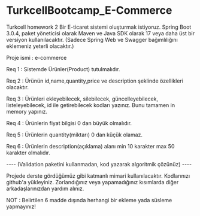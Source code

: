 # TurkcellBootcamp_E-Commerce
Turkcell homework 2 Bir E-ticaret sistemi oluşturmak istiyoruz. Spring Boot 3.0.4, paket yöneticisi olarak Maven ve Java SDK olarak 17 veya daha üst bir versiyon kullanılacaktır. (Sadece Spring Web ve Swagger bağımlılığını eklemeniz yeterli olacaktır.)

Proje ismi : e-commerce

Req 1 : Sistemde Ürünler(Product) tutulmalıdır.

Req 2 : Ürünün id,name,quantity,price ve description şeklinde özellikleri olacaktır.

Req 3 : Ürünleri ekleyebilecek, silebilecek, güncelleyebilecek, listeleyebilecek, id ile getirebilecek kodları yazınız. Bunu tamamen in memory yapınız.

Req 4 : Ürünlerin fiyat bilgisi 0 dan büyük olmalıdır.

Req 5 : Ürünlerin quantity(miktarı) 0 dan küçük olamaz.

Req 6 : Ürünlerin description(açıklama) alanı min 10 karakter max 50 karakter olmalıdır.

---- (Validation paketini kullanmadan, kod yazarak algoritmik çözünüz) ----

Projede derste gördüğümüz gibi katmanlı mimari kullanılacaktır. Kodlarınızı github'a yükleyiniz. Zorlandığınız veya yapamadığınız kısımlarda diğer arkadaşlarınızdan yardım alınız.

NOT : Belirtilen 6 madde dışında herhangi bir ekleme yada süsleme yapmayınız!
